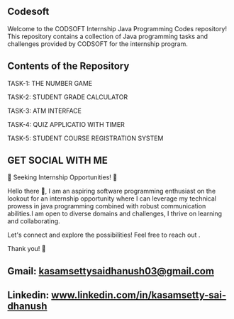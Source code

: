 ## Codesoft

Welcome to the CODSOFT Internship Java Programming Codes repository! This repository contains a collection of Java programming tasks and challenges provided by CODSOFT for the internship program.


## Contents of the Repository

TASK-1: THE NUMBER GAME

TASK-2: STUDENT GRADE CALCULATOR

TASK-3: ATM INTERFACE

TASK-4: QUIZ APPLICATIO WITH TIMER

TASK-5: STUDENT COURSE REGISTRATION SYSTEM

## GET SOCIAL WITH ME 

🌟 Seeking Internship Opportunities! 🌟

Hello there 👋,
I am an aspiring software programming enthusiast on the lookout for an internship opportunity where I can leverage my technical prowess in java programming combined with robust communication abilities.I am open to diverse domains and challenges, I thrive on learning and collaborating. 

Let's connect and explore the possibilities! Feel free to reach out .

Thank you! 🚀

## Gmail: kasamsettysaidhanush03@gmail.com

## Linkedin: www.linkedin.com/in/kasamsetty-sai-dhanush
